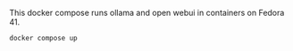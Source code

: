 This docker compose runs ollama and open webui in containers on Fedora 41.

```sh
docker compose up
```